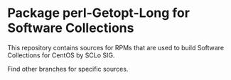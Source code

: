 # Package perl-Getopt-Long for Software Collections

This repository contains sources for RPMs that are used
to build Software Collections for CentOS by SCLo SIG.

Find other branches for specific sources.
